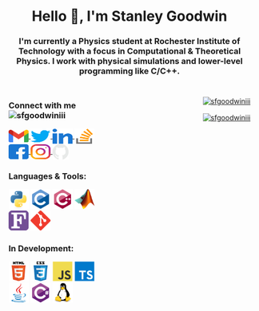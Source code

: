 <!-- Document Boilerplate -->
<!-- Used https://rahuldkjain.github.io/gh-profile-readme-generator/ to make the initial template> -->
<head><meta name="viewport" content="width=device-width, initial-scale=1"></head>



<!-- Readme Header -->
<h1 align="center">Hello 👋, I'm Stanley Goodwin</h1>
<h3 align="center">I'm currently a Physics student at Rochester Institute of Technology with a focus in Computational & Theoretical Physics. I work with physical simulations and lower-level programming like C/C++.</h3>

<!-- The 2 Rows -->
<div class="row" style="">



<!-- Icons Column -->
<div class="icon-column" style="float: left; width: 40%; padding: 10px; box-sizing: border-box;">

<!-- Social Media & Contact Info -->
<h3 align="left">
    Connect with me
    <img src="https://komarev.com/ghpvc/?username=sfgoodwiniii&label=Profile%20views&color=0e75b6&style=flat" alt="sfgoodwiniii"/>
</h3>
<p align="left">
    <!-- Gmail / Email -->
    <a href="mailto:sfg99709aktech@gmail.com" target="blank" style=>
        <img align="center" src="media/gmail.svg" alt="Email" height="25" width="40"/>
    </a>
    <!-- Twitter -->
    <a href="https://twitter.com/sfgoodwiniii" target="blank">
        <img align="center" src="media/twitter.svg" alt="Twitter" height="30" width="40"/>
    </a>
    <!-- Linked In -->
    <a href="https://linkedin.com/in/sfgoodwiniii" target="blank">
        <img align="center" src="media/linkedin.svg" alt="Linked In" height="30" width="40"/>
    </a>
    <!-- Stack Overflow -->
    <a href="https://stackoverflow.com/users/20218329" target="blank">
        <img align="center" src="media/stackoverflow.svg" alt="Stack Overflow" height="30" width="40"/>
    </a>
    <!-- Facebook -->
    <a href="https://fb.com/sfgoodwiniii" target="blank">
        <img align="center" src="media/facebook.svg" alt="Facebook" height="30" width="40"/>
    </a>
    <!-- Instagram -->
    <a href="https://instagram.com/sfgoodwiniii" target="blank">
        <img align="center" src="media/instagram.svg" alt="Instagram" height="30" width="40"/>
    </a>
    <!-- GitHub -->
    <a href="https://github.com/sfgoodwiniii" target="blank">
        <img align="center" src="media/github.png" alt="Instagram" height="32" width="32"/>
    </a>
</p>

<!-- My Current Skills -->
<h3 align="left">
    Languages & Tools:
</h3>
<p align="left">
    <a href="https://www.python.org" target="blank" rel="noreferrer"><img src="icons/python.svg" alt="python" width="40" height="40"/></a>
    <a href="https://www.cprogramming.com/" target="blank" rel="noreferrer"><img src="icons/c.svg" alt="c" width="40" height="40"/></a>
    <a href="https://isocpp.org/" target="blank" rel="noreferrer"><img src="icons/cpp.svg" alt="cplusplus" width="40" height="40"/></a>
    <a href="https://www.mathworks.com/" target="blank" rel="noreferrer"><img src="icons/matlab.png" alt="matlab" width="40" height="40"/></a>
    <a href="https://fortran-lang.org/en/" target="blank" rel="noreferrer"><img src="icons/fortran.svg" alt="fortran" width="40" height="40"/></a>
    <a href="https://git-scm.com/" target="blank" rel="noreferrer"><img src="icons/git.svg" alt="git" width="40" height="40"/></a>
</p>

<!-- Language Development -->
<h3 align="left">In Development:</h3>
<p align="left">
    <a href="https://html.com/" target="blank" rel="noreferrer"><img src="icons/html5.svg" alt="html5" width="40" height="40"/></a>
    <a href="https://www.w3.org/Style/CSS/Overview.en.html" target="blank" rel="noreferrer"><img src="icons/css3.svg" alt="css3" width="40" height="40"/></a>
    <a href="https://developer.mozilla.org/en-US/docs/Web/JavaScript" target="blank" rel="noreferrer"><img src="icons/javascript.svg" alt="javascript" width="40" height="40"/></a>
    <a href="https://www.typescriptlang.org/" target="_blank" rel="noreferrer"><img src="icons/typescript.svg" alt="typescript" width="40" height="40"/></a>
    <a href="https://www.java.com" target="blank" rel="noreferrer"><img src="icons/java.svg" alt="java" width="40" height="40"/></a>
    <a href="https://dotnet.microsoft.com/en-us/languages/csharp" target="blank" rel="noreferrer"><img src="icons/csharp.svg" alt="csharp" width="40" height="40"/></a>
    <a href="https://www.linux.org/" target="blank" rel="noreferrer"><img src="icons/linux.svg" alt="linux" width="40" height="40"/></a>

</p>

</div>



<!-- Stats Column -->
<div class="stats-column" style="float: right; width: 60%; padding: 10px; box-sizing: border-box;" align="right">

<!-- GitHub Statistics -->
<p>
    <a href="https://github.com/sfgoodwiniii" target="blank" rel="noreferrer"><img align="center" src="https://github-readme-stats.vercel.app/api?username=sfgoodwiniii&show_icons=true&locale=en" alt="sfgoodwiniii" />
</p>

<!-- Language Statistics -->
<p>
    <a href="https://github.com/sfgoodwiniii" target="blank" rel="noreferrer"><img align="center" src="https://github-readme-stats.vercel.app/api/top-langs?username=sfgoodwiniii&show_icons=true&locale=en&layout=compact" alt="sfgoodwiniii" />
</p>

</div>



</div>